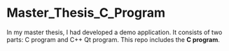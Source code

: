 # Master_Thesis_C_Program
In my master thesis, I had developed a demo application.
It consists of two parts: C program and C++ Qt program.
This repo includes the **C program**.
